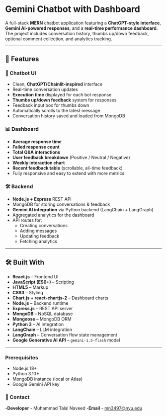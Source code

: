 # Gemini Chatbot with Dashboard  

A full-stack **MERN** chatbot application featuring a **ChatGPT-style interface**, **Gemini AI-powered responses**, and a **real-time performance dashboard**.  
The project includes conversation history, thumbs up/down feedback, optional comment collection, and analytics tracking.  

---

## 🚀 Features  

### 💬 Chatbot UI  
- Clean, **ChatGPT/Chainlit-inspired** interface  
- Real-time conversation updates  
- **Execution time** displayed for each bot response  
- **Thumbs up/down feedback** system for responses  
- Feedback input box for thumbs down  
- Automatically scrolls to the latest message  
- Conversation history saved and loaded from MongoDB  

### 📊 Dashboard  
- **Average response time**  
- **Failed response count**  
- **Total Q&A interactions**  
- **User feedback breakdown** (Positive / Neutral / Negative)  
- **Weekly interaction chart**  
- **Recent feedback table** (scrollable, all-time feedback)  
- Fully responsive and easy to extend with more metrics  

### 🛠 Backend  
- **Node.js + Express** REST API  
- MongoDB for storing conversations & feedback  
- **Gemini AI integration** via Python backend (LangChain + LangGraph)  
- Aggregated analytics for the dashboard  
- API routes for:  
  - Creating conversations  
  - Adding messages  
  - Updating feedback  
  - Fetching analytics  

---
## 🛠 Built With  

- **React.js** – Frontend UI  
- **JavaScript (ES6+)** – Scripting  
- **HTML5** – Markup  
- **CSS3** – Styling  
- **Chart.js + react-chartjs-2** – Dashboard charts  
- **Node.js** – Backend runtime  
- **Express.js** – REST API server  
- **MongoDB** – NoSQL database  
- **Mongoose** – MongoDB ORM  
- **Python 3** – AI integration  
- **LangChain** – LLM integration  
- **LangGraph** – Conversation flow state management  
- **Google Generative AI API** – `gemini-1.5-flash` model  

---


### Prerequisites  
- Node.js 18+  
- Python 3.10+  
- MongoDB instance (local or Atlas)  
- Google Gemini API key

### 📧 Contact
-**Developer** - Muhammad Talal Naveed
-**Email** - mn3497@nyu.edu
